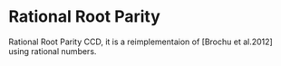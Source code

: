 # Rational Root Parity
Rational Root Parity CCD, it is a reimplementaion of [Brochu et al.2012] using rational numbers.
